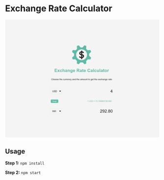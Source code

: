 # Exchange Rate Calculator

<img src="preview.png">

## Usage

**Step 1:** ``` npm install ```

**Step 2:** ``` npm start ```